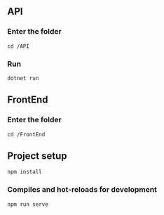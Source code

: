 ## API

### Enter the folder
```
cd /API
```

### Run
```
dotnet run
```

## FrontEnd

### Enter the folder
```
cd /FrontEnd
```

## Project setup
```
npm install
```

### Compiles and hot-reloads for development
```
npm run serve
```